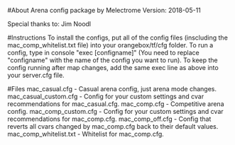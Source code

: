 #About
Arena config package by Melectrome
Version: 2018-05-11

Special thanks to:
Jim
Noodl


#Instructions
To install the configs, put all of the config files (inscluding the mac_comp_whitelist.txt file) into your orangebox/tf/cfg folder.
To run a config, type in console "exec [configname]" (You need to replace "configname" with the name of the config you want to run).
To keep the config running after map changes, add the same exec line as above into your server.cfg file.


#Files
mac_casual.cfg - Casual arena config, just arena mode changes.
mac_casual_custom.cfg - Config for your custom settings and cvar recommendations for mac_casual.cfg.
mac_comp.cfg - Competitive arena config.
mac_comp_custom.cfg - Config for your custom settings and cvar recommendations for mac_comp.cfg.
mac_comp_off.cfg - Config that reverts all cvars changed by mac_comp.cfg back to their default values.
mac_comp_whitelist.txt - Whitelist for mac_comp.cfg.
